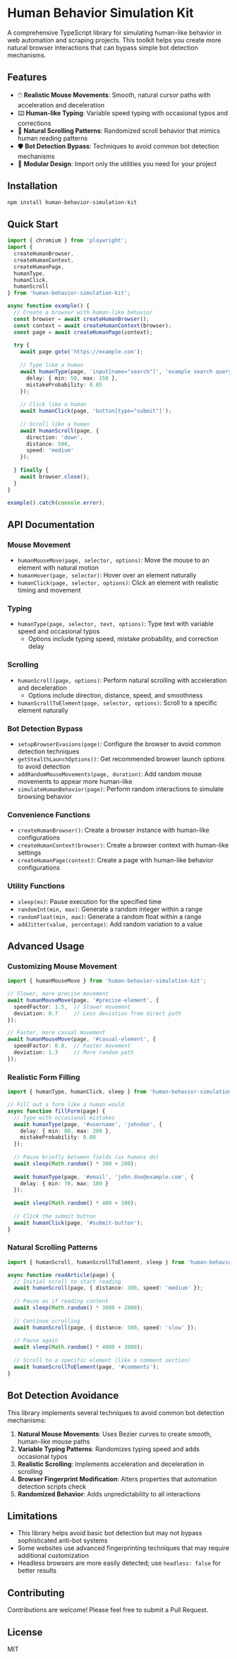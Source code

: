 # Human Behavior Simulation Kit

A comprehensive TypeScript library for simulating human-like behavior in web automation and scraping projects. This toolkit helps you create more natural browser interactions that can bypass simple bot detection mechanisms.

## Features

- 🖱️ **Realistic Mouse Movements**: Smooth, natural cursor paths with acceleration and deceleration
- ⌨️ **Human-like Typing**: Variable speed typing with occasional typos and corrections
- 📜 **Natural Scrolling Patterns**: Randomized scroll behavior that mimics human reading patterns
- 🛡️ **Bot Detection Bypass**: Techniques to avoid common bot detection mechanisms
- 🧩 **Modular Design**: Import only the utilities you need for your project

## Installation

```bash
npm install human-behavior-simulation-kit
```

## Quick Start

```typescript
import { chromium } from 'playwright';
import { 
  createHumanBrowser,
  createHumanContext,
  createHumanPage,
  humanType,
  humanClick,
  humanScroll
} from 'human-behavior-simulation-kit';

async function example() {
  // Create a browser with human-like behavior
  const browser = await createHumanBrowser();
  const context = await createHumanContext(browser);
  const page = await createHumanPage(context);
  
  try {
    await page.goto('https://example.com');
    
    // Type like a human
    await humanType(page, 'input[name="search"]', 'example search query', {
      delay: { min: 50, max: 150 },
      mistakeProbability: 0.05
    });
    
    // Click like a human
    await humanClick(page, 'button[type="submit"]');
    
    // Scroll like a human
    await humanScroll(page, { 
      direction: 'down',
      distance: 500,
      speed: 'medium'
    });
    
  } finally {
    await browser.close();
  }
}

example().catch(console.error);
```

## API Documentation

### Mouse Movement

- `humanMouseMove(page, selector, options)`: Move the mouse to an element with natural motion
- `humanHover(page, selector)`: Hover over an element naturally
- `humanClick(page, selector, options)`: Click an element with realistic timing and movement

### Typing

- `humanType(page, selector, text, options)`: Type text with variable speed and occasional typos
  - Options include typing speed, mistake probability, and correction delay

### Scrolling

- `humanScroll(page, options)`: Perform natural scrolling with acceleration and deceleration
  - Options include direction, distance, speed, and smoothness
- `humanScrollToElement(page, selector, options)`: Scroll to a specific element naturally

### Bot Detection Bypass

- `setupBrowserEvasions(page)`: Configure the browser to avoid common detection techniques
- `getStealthLaunchOptions()`: Get recommended browser launch options to avoid detection
- `addRandomMouseMovements(page, duration)`: Add random mouse movements to appear more human-like
- `simulateHumanBehavior(page)`: Perform random interactions to simulate browsing behavior

### Convenience Functions

- `createHumanBrowser()`: Create a browser instance with human-like configurations
- `createHumanContext(browser)`: Create a browser context with human-like settings
- `createHumanPage(context)`: Create a page with human-like behavior configurations

### Utility Functions

- `sleep(ms)`: Pause execution for the specified time
- `randomInt(min, max)`: Generate a random integer within a range
- `randomFloat(min, max)`: Generate a random float within a range
- `addJitter(value, percentage)`: Add random variation to a value

## Advanced Usage

### Customizing Mouse Movement

```typescript
import { humanMouseMove } from 'human-behavior-simulation-kit';

// Slower, more precise movement
await humanMouseMove(page, '#precise-element', {
  speedFactor: 1.5,  // Slower movement
  deviation: 0.7     // Less deviation from direct path
});

// Faster, more casual movement
await humanMouseMove(page, '#casual-element', {
  speedFactor: 0.8,  // Faster movement
  deviation: 1.3     // More random path
});
```

### Realistic Form Filling

```typescript
import { humanType, humanClick, sleep } from 'human-behavior-simulation-kit';

// Fill out a form like a human would
async function fillForm(page) {
  // Type with occasional mistakes
  await humanType(page, '#username', 'johndoe', {
    delay: { min: 80, max: 200 },
    mistakeProbability: 0.08
  });
  
  // Pause briefly between fields (as humans do)
  await sleep(Math.random() * 300 + 200);
  
  await humanType(page, '#email', 'john.doe@example.com', {
    delay: { min: 70, max: 180 }
  });
  
  await sleep(Math.random() * 400 + 300);
  
  // Click the submit button
  await humanClick(page, '#submit-button');
}
```

### Natural Scrolling Patterns

```typescript
import { humanScroll, humanScrollToElement, sleep } from 'human-behavior-simulation-kit';

async function readArticle(page) {
  // Initial scroll to start reading
  await humanScroll(page, { distance: 300, speed: 'medium' });
  
  // Pause as if reading content
  await sleep(Math.random() * 3000 + 2000);
  
  // Continue scrolling
  await humanScroll(page, { distance: 500, speed: 'slow' });
  
  // Pause again
  await sleep(Math.random() * 4000 + 3000);
  
  // Scroll to a specific element (like a comment section)
  await humanScrollToElement(page, '#comments');
}
```

## Bot Detection Avoidance

This library implements several techniques to avoid common bot detection mechanisms:

1. **Natural Mouse Movements**: Uses Bezier curves to create smooth, human-like mouse paths
2. **Variable Typing Patterns**: Randomizes typing speed and adds occasional typos
3. **Realistic Scrolling**: Implements acceleration and deceleration in scrolling
4. **Browser Fingerprint Modification**: Alters properties that automation detection scripts check
5. **Randomized Behavior**: Adds unpredictability to all interactions

## Limitations

- This library helps avoid basic bot detection but may not bypass sophisticated anti-bot systems
- Some websites use advanced fingerprinting techniques that may require additional customization
- Headless browsers are more easily detected; use `headless: false` for better results

## Contributing

Contributions are welcome! Please feel free to submit a Pull Request.

## License

MIT
```

